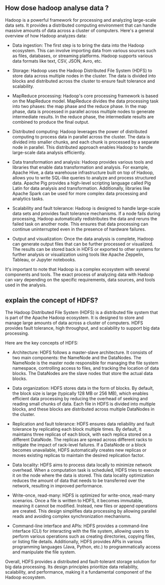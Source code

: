 ## How dose hadoop analyse data ?

Hadoop is a powerful framework for processing and analyzing large-scale data sets. It provides a distributed computing environment that can handle massive amounts of data across a cluster of computers. Here's a general overview of how Hadoop analyzes data:

- Data ingestion: The first step is to bring the data into the Hadoop ecosystem. This can involve importing data from various sources such as files, databases, or streaming platforms. Hadoop supports various data formats like text, CSV, JSON, Avro, etc.

- Storage: Hadoop uses the Hadoop Distributed File System (HDFS) to store data across multiple nodes in the cluster. The data is divided into blocks and distributed across the cluster to ensure fault tolerance and scalability.

- MapReduce processing: Hadoop's core processing framework is based on the MapReduce model. MapReduce divides the data processing task into two phases: the map phase and the reduce phase. In the map phase, data is processed in parallel across multiple nodes to generate intermediate results. In the reduce phase, the intermediate results are combined to produce the final output.

- Distributed computing: Hadoop leverages the power of distributed computing to process data in parallel across the cluster. The data is divided into smaller chunks, and each chunk is processed by a separate node in parallel. This distributed approach enables Hadoop to handle large-scale data analysis efficiently.

- Data transformation and analysis: Hadoop provides various tools and libraries that enable data transformation and analysis. For example, Apache Hive, a data warehouse infrastructure built on top of Hadoop, allows you to write SQL-like queries to analyze and process structured data. Apache Pig provides a high-level scripting language called Pig Latin for data analysis and transformation. Additionally, libraries like Apache Spark can be used for more complex data processing and analytics tasks.

- Scalability and fault tolerance: Hadoop is designed to handle large-scale data sets and provides fault tolerance mechanisms. If a node fails during processing, Hadoop automatically redistributes the data and reruns the failed task on another node. This ensures that data processing can continue uninterrupted even in the presence of hardware failures.

- Output and visualization: Once the data analysis is complete, Hadoop can generate output files that can be further processed or visualized. The results can be stored back in HDFS or exported to other systems for further analysis or visualization using tools like Apache Zeppelin, Tableau, or Jupyter notebooks.

It's important to note that Hadoop is a complex ecosystem with several components and tools. The exact process of analyzing data with Hadoop can vary depending on the specific requirements, data sources, and tools used in the analysis.




## explain the concept of HDFS?

The Hadoop Distributed File System (HDFS) is a distributed file system that is part of the Apache Hadoop ecosystem. It is designed to store and manage large amounts of data across a cluster of computers. HDFS provides fault tolerance, high throughput, and scalability to support big data processing.

Here are the key concepts of HDFS:

- Architecture: HDFS follows a master-slave architecture. It consists of two main components: the NameNode and the DataNodes. The NameNode is the master node responsible for managing the file system namespace, controlling access to files, and tracking the location of data blocks. The DataNodes are the slave nodes that store the actual data blocks.

- Data organization: HDFS stores data in the form of blocks. By default, the block size is large (typically 128 MB or 256 MB), which enables efficient data processing by reducing the overhead of seeking and reading small chunks of data. Each file in HDFS is divided into multiple blocks, and these blocks are distributed across multiple DataNodes in the cluster.

- Replication and fault tolerance: HDFS ensures data reliability and fault tolerance by replicating each block multiple times. By default, it maintains three replicas of each block, with each replica stored on a different DataNode. The replicas are spread across different racks to mitigate the impact of rack-level failures. If a DataNode or a block becomes unavailable, HDFS automatically creates new replicas or moves existing replicas to maintain the desired replication factor.

- Data locality: HDFS aims to process data locally to minimize network overhead. When a computation task is scheduled, HDFS tries to execute it on the node where the data is stored. This data locality optimization reduces the amount of data that needs to be transferred over the network, resulting in improved performance.

- Write-once, read-many: HDFS is optimized for write-once, read-many scenarios. Once a file is written to HDFS, it becomes immutable, meaning it cannot be modified. Instead, new files or append operations are created. This design simplifies data processing by allowing parallel reads and avoiding complex synchronization mechanisms.

- Command-line interface and APIs: HDFS provides a command-line interface (CLI) for interacting with the file system, allowing users to perform various operations such as creating directories, copying files, or listing file details. Additionally, HDFS provides APIs in various programming languages (Java, Python, etc.) to programmatically access and manipulate the file system.

Overall, HDFS provides a distributed and fault-tolerant storage solution for big data processing. Its design principles prioritize data reliability, scalability, and performance, making it a fundamental component of the Hadoop ecosystem.
